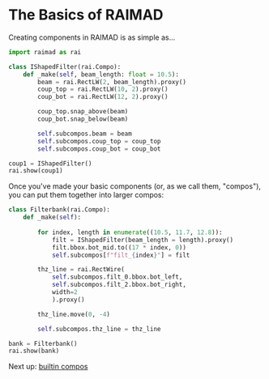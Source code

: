 # The Basics of RAIMAD

Creating components in RAIMAD is as simple as...

```python exec
import raimad as rai

class IShapedFilter(rai.Compo):
    def _make(self, beam_length: float = 10.5):
        beam = rai.RectLW(2, beam_length).proxy()
        coup_top = rai.RectLW(10, 2).proxy()
        coup_bot = rai.RectLW(12, 2).proxy()

        coup_top.snap_above(beam)
        coup_bot.snap_below(beam)

        self.subcompos.beam = beam
        self.subcompos.coup_top = coup_top
        self.subcompos.coup_bot = coup_bot

coup1 = IShapedFilter()
rai.show(coup1)
```

Once you've made your basic components
(or, as we call them, "compos"),
you can put them together into larger compos:

```python exec
class Filterbank(rai.Compo):
    def _make(self):
        
        for index, length in enumerate((10.5, 11.7, 12.8)):
            filt = IShapedFilter(beam_length = length).proxy()
            filt.bbox.bot_mid.to((17 * index, 0))
            self.subcompos[f"filt_{index}"] = filt

        thz_line = rai.RectWire(
            self.subcompos.filt_0.bbox.bot_left,
            self.subcompos.filt_2.bbox.bot_right,
            width=2
            ).proxy()

        thz_line.move(0, -4)

        self.subcompos.thz_line = thz_line

bank = Filterbank()
rai.show(bank)
```

Next up: [builtin compos](builtin-compos.md)

